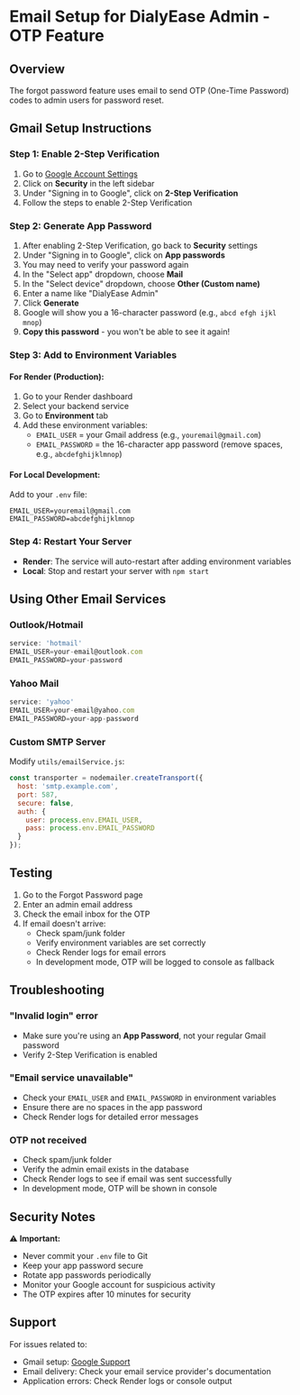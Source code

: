 # Email Setup for DialyEase Admin - OTP Feature

## Overview
The forgot password feature uses email to send OTP (One-Time Password) codes to admin users for password reset.

## Gmail Setup Instructions

### Step 1: Enable 2-Step Verification
1. Go to [Google Account Settings](https://myaccount.google.com/)
2. Click on **Security** in the left sidebar
3. Under "Signing in to Google", click on **2-Step Verification**
4. Follow the steps to enable 2-Step Verification

### Step 2: Generate App Password
1. After enabling 2-Step Verification, go back to **Security** settings
2. Under "Signing in to Google", click on **App passwords**
3. You may need to verify your password again
4. In the "Select app" dropdown, choose **Mail**
5. In the "Select device" dropdown, choose **Other (Custom name)**
6. Enter a name like "DialyEase Admin"
7. Click **Generate**
8. Google will show you a 16-character password (e.g., `abcd efgh ijkl mnop`)
9. **Copy this password** - you won't be able to see it again!

### Step 3: Add to Environment Variables

#### For Render (Production):
1. Go to your Render dashboard
2. Select your backend service
3. Go to **Environment** tab
4. Add these environment variables:
   - `EMAIL_USER` = your Gmail address (e.g., `youremail@gmail.com`)
   - `EMAIL_PASSWORD` = the 16-character app password (remove spaces, e.g., `abcdefghijklmnop`)

#### For Local Development:
Add to your `.env` file:
```
EMAIL_USER=youremail@gmail.com
EMAIL_PASSWORD=abcdefghijklmnop
```

### Step 4: Restart Your Server
- **Render**: The service will auto-restart after adding environment variables
- **Local**: Stop and restart your server with `npm start`

## Using Other Email Services

### Outlook/Hotmail
```javascript
service: 'hotmail'
EMAIL_USER=your-email@outlook.com
EMAIL_PASSWORD=your-password
```

### Yahoo Mail
```javascript
service: 'yahoo'
EMAIL_USER=your-email@yahoo.com
EMAIL_PASSWORD=your-app-password
```

### Custom SMTP Server
Modify `utils/emailService.js`:
```javascript
const transporter = nodemailer.createTransport({
  host: 'smtp.example.com',
  port: 587,
  secure: false,
  auth: {
    user: process.env.EMAIL_USER,
    pass: process.env.EMAIL_PASSWORD
  }
});
```

## Testing

1. Go to the Forgot Password page
2. Enter an admin email address
3. Check the email inbox for the OTP
4. If email doesn't arrive:
   - Check spam/junk folder
   - Verify environment variables are set correctly
   - Check Render logs for email errors
   - In development mode, OTP will be logged to console as fallback

## Troubleshooting

### "Invalid login" error
- Make sure you're using an **App Password**, not your regular Gmail password
- Verify 2-Step Verification is enabled

### "Email service unavailable"
- Check your `EMAIL_USER` and `EMAIL_PASSWORD` in environment variables
- Ensure there are no spaces in the app password
- Check Render logs for detailed error messages

### OTP not received
- Check spam/junk folder
- Verify the admin email exists in the database
- Check Render logs to see if email was sent successfully
- In development mode, OTP will be shown in console

## Security Notes

⚠️ **Important:**
- Never commit your `.env` file to Git
- Keep your app password secure
- Rotate app passwords periodically
- Monitor your Google account for suspicious activity
- The OTP expires after 10 minutes for security

## Support

For issues related to:
- Gmail setup: [Google Support](https://support.google.com/accounts/answer/185833)
- Email delivery: Check your email service provider's documentation
- Application errors: Check Render logs or console output
